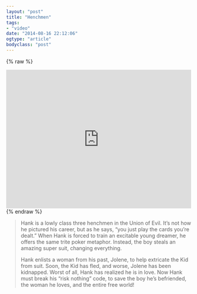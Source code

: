 ```yaml
---
layout: "post"
title: "Henchmen"
tags: 
- "video"
date: "2014-08-16 22:12:06"
ogtype: "article"
bodyclass: "post"
---
```


{% raw %}
<iframe src="https://player.vimeo.com/video/10303068" width="500" height="375" frameborder="0" webkitallowfullscreen mozallowfullscreen allowfullscreen></iframe>
{% endraw %}

> Hank is a lowly class three henchmen in the Union of Evil. It’s not how he pictured his career, but as he says, “you just play the cards you’re dealt.” When Hank is forced to train an excitable young dreamer, he offers the same trite poker metaphor. Instead, the boy steals an amazing super suit, changing everything.
> 
>  Hank enlists a woman from his past, Jolene, to help extricate the Kid from suit. Soon, the Kid has fled, and worse, Jolene has been kidnapped. Worst of all, Hank has realized he is in love. Now Hank must break his “risk nothing” code, to save the boy he’s befriended, the woman he loves, and the entire free world!